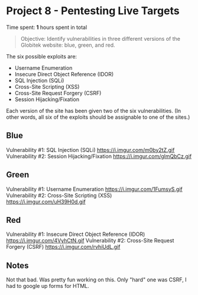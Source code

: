# Project 8 - Pentesting Live Targets

Time spent: **1** hours spent in total

> Objective: Identify vulnerabilities in three different versions of the Globitek website: blue, green, and red.

The six possible exploits are:
* Username Enumeration
* Insecure Direct Object Reference (IDOR)
* SQL Injection (SQLi)
* Cross-Site Scripting (XSS)
* Cross-Site Request Forgery (CSRF)
* Session Hijacking/Fixation

Each version of the site has been given two of the six vulnerabilities. (In other words, all six of the exploits should be assignable to one of the sites.)

## Blue

Vulnerability #1: SQL Injection (SQLi)
https://i.imgur.com/m0by2tZ.gif
Vulnerability #2: Session Hijacking/Fixation
https://i.imgur.com/glmQbCz.gif

## Green

Vulnerability #1: Username Enumeration
https://i.imgur.com/1FumsyS.gif
Vulnerability #2: Cross-Site Scripting (XSS)
https://i.imgur.com/uH39H0d.gif

## Red

Vulnerability #1: Insecure Direct Object Reference (IDOR)
https://i.imgur.com/4VyhCtN.gif
Vulnerability #2: Cross-Site Request Forgery (CSRF)
https://i.imgur.com/rvhiUdL.gif

## Notes

Not that bad. Was pretty fun working on this. Only "hard" one was CSRF, I had to google up forms for HTML.
